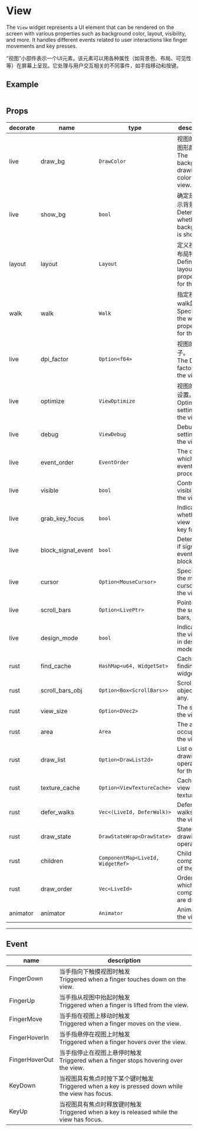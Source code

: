 # View

The `View` widget represents a UI element that can be rendered on the screen with various properties such as background color, layout, visibility, and more. It handles different events related to user interactions like finger movements and key presses.

“视图”小部件表示一个UI元素，该元素可以用各种属性（如背景色、布局、可见性等）在屏幕上呈现。它处理与用户交互相关的不同事件，如手指移动和按键。

## Example

```rust
```

## Props
|decorate|name|type|description|
|--|--|--|--|
|live|draw_bg|`DrawColor`|视图的背景图形颜色。<br />The background drawing color of the view.|
|live|show_bg|`bool`|确定是否显示背景。<br />Determines whether the background is shown.|
|layout|layout|`Layout`|定义视图的布局特性。<br />Defines the layout properties for the view.|
|walk|walk|`Walk`|指定视图的walk属性。<br />Specifies the walk properties for the view.|
|live|dpi_factor|`Option<f64>`|视图的DPI因子。<br />The DPI factor for the view.|
|live|optimize|`ViewOptimize`|视图的优化设置。<br />Optimization settings for the view.|
|live|debug|`ViewDebug`|Debug settings for the view.|
|live|event_order|`EventOrder`|The order in which events are processed.|
|live|visible|`bool`|Controls the visibility of the view.|
|live|grab_key_focus|`bool`|Indicates whether the view grabs key focus.|
|live|block_signal_event|`bool`|Determines if signal events are blocked.|
|live|cursor|`Option<MouseCursor>`|Specifies the mouse cursor for the view.|
|live|scroll_bars|`Option<LivePtr>`|Pointer to the scroll bars, if any.|
|live|design_mode|`bool`|Indicates if the view is in design mode.|
|rust|find_cache|`HashMap<u64, WidgetSet>`|Cache for finding widgets.|
|rust|scroll_bars_obj|`Option<Box<ScrollBars>>`|Scroll bars object, if any.|
|rust|view_size|`Option<DVec2>`|The size of the view.|
|rust|area|`Area`|The area occupied by the view.|
|rust|draw_list|`Option<DrawList2d>`|List of drawing operations for the view.|
|rust|texture_cache|`Option<ViewTextureCache>`|Cache for view textures.|
|rust|defer_walks|`Vec<(LiveId, DeferWalk)>`|Deferred walks for the view.|
|rust|draw_state|`DrawStateWrap<DrawState>`|State of the drawing operations.|
|rust|children|`ComponentMap<LiveId, WidgetRef>`|Child components of the view.|
|rust|draw_order|`Vec<LiveId>`|Order in which components are drawn.|
|animator|animator|`Animator`|Animator for the view.|
---

## Event
|name|description|
|--|--|
|FingerDown|当手指向下触摸视图时触发<br />Triggered when a finger touches down on the view.|
|FingerUp|当手指从视图中抬起时触发<br />Triggered when a finger is lifted from the view.|
|FingerMove|当手指在视图上移动时触发<br />Triggered when a finger moves on the view.|
|FingerHoverIn|当手指悬停在视图上时触发<br />Triggered when a finger hovers over the view.|
|FingerHoverOut|当手指停止在视图上悬停时触发<br />Triggered when a finger stops hovering over the view.|
|KeyDown|当视图具有焦点时按下某个键时触发<br />Triggered when a key is pressed down while the view has focus.|
|KeyUp|当视图具有焦点时释放键时触发<br />Triggered when a key is released while the view has focus.|